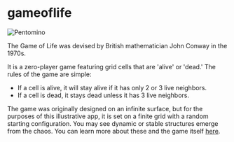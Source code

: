 # gameoflife

![Pentomino](https://www.conwaylife.com/w/images/6/6e/Rpentomino.png)

The Game of Life was devised by British mathematician John Conway in the 1970s.

It is a zero-player game featuring grid cells that are 'alive' or 'dead.' The rules of the game are simple:
- If a cell is alive, it will stay alive if it has only 2 or 3 live neighbors.
- If a cell is dead, it stays dead unless it has 3 live neighbors.

The game was originally designed on an infinite surface, but for the purposes of this illustrative app, it is set on a finite grid with a random starting configuration.
You may see dynamic or stable structures emerge from the chaos. You can learn more about these and the game itself [here](https://www.conwaylife.com/wiki/Main_Page).
